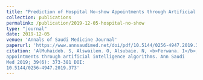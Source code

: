 ```yaml
---
title: "Prediction of Hospital No-show Appointments through Artificial Intelligence Algorithms"
collection: publications
permalink: /publication/2019-12-05-hospital-no-show
type: "journal"
date: 2019-12-05
venue: 'Annals of Saudi Medicine Journal'
paperurl: 'https://www.annsaudimed.net/doi/pdf/10.5144/0256-4947.2019.373'
citation: 'AlMuhaideb. S, Alswailem. O, Alsubaie. N, <b>Ferwana. I</b>, Alnajem. A (2019). Prediction of hospital no-show
appointments through artificial intelligence algorithms. Ann Saudi
Med 2019; 39(6): 373-381 DOI:
10.5144/0256-4947.2019.373'
---
```


